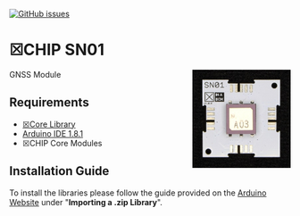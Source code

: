 [![GitHub issues](https://img.shields.io/github/issues/xinabox/xSN01.svg)](https://github.com/xinabox/xSN01/issues)

# ☒CHIP SN01
<img src="extras/SN01 V1.0.0.JPG" width="35%" height="auto" align="right">
GNSS Module

## Requirements
  - [☒Core Library](https://github.com/xinabox/xCore)
  - [Arduino IDE 1.8.1](https://www.arduino.cc/en/main/software)
  - ☒CHIP Core Modules
  
## Installation Guide
To install the libraries please follow the guide provided on the [Arduino Website](https://www.arduino.cc/en/Guide/Libraries) under "**Importing a .zip Library**".

